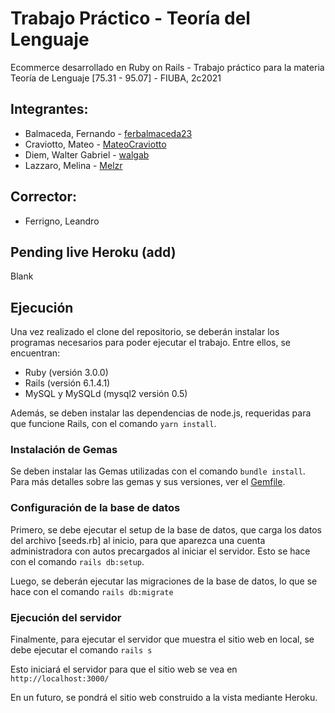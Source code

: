 # Trabajo Práctico - Teoría del Lenguaje

Ecommerce desarrollado en Ruby on Rails - Trabajo práctico para la materia Teoría de Lenguaje [75.31 - 95.07] - FIUBA, 2c2021

## Integrantes:
- Balmaceda, Fernando - [ferbalmaceda23](https://github.com/ferbalmaceda23)
- Craviotto, Mateo - [MateoCraviotto](https://github.com/MateoCraviotto)
- Diem, Walter Gabriel - [walgab](https://github.com/walgab)
- Lazzaro, Melina - [Melzr](https://github.com/Melzr)

## Corrector:
- Ferrigno, Leandro

## Pending live Heroku (add)
Blank

## Ejecución
Una vez realizado el clone del repositorio, se deberán instalar los programas necesarios para poder ejecutar el trabajo. Entre ellos, se encuentran:

- Ruby (versión 3.0.0)
- Rails (versión 6.1.4.1)
- MySQL y MySQLd (mysql2 versión 0.5) 

Además, se deben instalar las dependencias de node.js, requeridas para que funcione Rails, con el comando ```yarn install```.

### Instalación de Gemas
Se deben instalar las Gemas utilizadas con el comando ```bundle install```.
Para más detalles sobre las gemas y sus versiones, ver el [Gemfile](https://github.com/MateoCraviotto/TP-Ruby-TDL/blob/main/ecommerce/Gemfile).

### Configuración de la base de datos

Primero, se debe ejecutar el setup de la base de datos, que carga los datos del archivo [seeds.rb] al inicio, para que aparezca una cuenta administradora con autos precargados al iniciar el servidor. Esto se hace con el comando ```rails db:setup```.

Luego, se deberán ejecutar las migraciones de la base de datos, lo que se hace con el comando ```rails db:migrate```


### Ejecución del servidor

Finalmente, para ejecutar el servidor que muestra el sitio web en local, se debe ejecutar el comando ```rails s```

Esto iniciará el servidor para que el sitio web se vea en ```http://localhost:3000/```

En un futuro, se pondrá el sitio web construido a la vista mediante Heroku.
